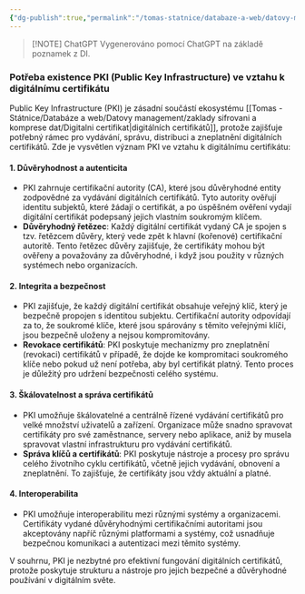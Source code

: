 ```yaml
---
{"dg-publish":true,"permalink":"/tomas-statnice/databaze-a-web/datovy-management/zaklady-sifrovani-a-komprese-dat/pki/","tags":["tomas","datovy_management","databaze_a_web"],"noteIcon":""}
---
```


> [!NOTE] ChatGPT
> Vygenerováno pomocí ChatGPT na základě poznamek z DI.
### Potřeba existence PKI (Public Key Infrastructure) ve vztahu k digitálnímu certifikátu

Public Key Infrastructure (PKI) je zásadní součástí ekosystému [[Tomas - Státnice/Databáze a web/Datovy management/zaklady sifrovani a komprese dat/Digitalni certifikat\|digitálních certifikátů]], protože zajišťuje potřebný rámec pro vydávání, správu, distribuci a zneplatnění digitálních certifikátů. Zde je vysvětlen význam PKI ve vztahu k digitálnímu certifikátu:

#### 1. **Důvěryhodnost a autenticita**
   - PKI zahrnuje certifikační autority (CA), které jsou důvěryhodné entity zodpovědné za vydávání digitálních certifikátů. Tyto autority ověřují identitu subjektů, které žádají o certifikát, a po úspěšném ověření vydají digitální certifikát podepsaný jejich vlastním soukromým klíčem.
   - **Důvěryhodný řetězec**: Každý digitální certifikát vydaný CA je spojen s tzv. řetězcem důvěry, který vede zpět k hlavní (kořenové) certifikační autoritě. Tento řetězec důvěry zajišťuje, že certifikáty mohou být ověřeny a považovány za důvěryhodné, i když jsou použity v různých systémech nebo organizacích.

#### 2. **Integrita a bezpečnost**
   - PKI zajišťuje, že každý digitální certifikát obsahuje veřejný klíč, který je bezpečně propojen s identitou subjektu. Certifikační autority odpovídají za to, že soukromé klíče, které jsou spárovány s těmito veřejnými klíči, jsou bezpečně uloženy a nejsou kompromitovány.
   - **Revokace certifikátů**: PKI poskytuje mechanizmy pro zneplatnění (revokaci) certifikátů v případě, že dojde ke kompromitaci soukromého klíče nebo pokud už není potřeba, aby byl certifikát platný. Tento proces je důležitý pro udržení bezpečnosti celého systému.

#### 3. **Škálovatelnost a správa certifikátů**
   - PKI umožňuje škálovatelné a centrálně řízené vydávání certifikátů pro velké množství uživatelů a zařízení. Organizace může snadno spravovat certifikáty pro své zaměstnance, servery nebo aplikace, aniž by musela spravovat vlastní infrastrukturu pro vydávání certifikátů.
   - **Správa klíčů a certifikátů**: PKI poskytuje nástroje a procesy pro správu celého životního cyklu certifikátů, včetně jejich vydávání, obnovení a zneplatnění. To zajišťuje, že certifikáty jsou vždy aktuální a platné.

#### 4. **Interoperabilita**
   - PKI umožňuje interoperabilitu mezi různými systémy a organizacemi. Certifikáty vydané důvěryhodnými certifikačními autoritami jsou akceptovány napříč různými platformami a systémy, což usnadňuje bezpečnou komunikaci a autentizaci mezi těmito systémy.

V souhrnu, PKI je nezbytné pro efektivní fungování digitálních certifikátů, protože poskytuje strukturu a nástroje pro jejich bezpečné a důvěryhodné používání v digitálním světe.